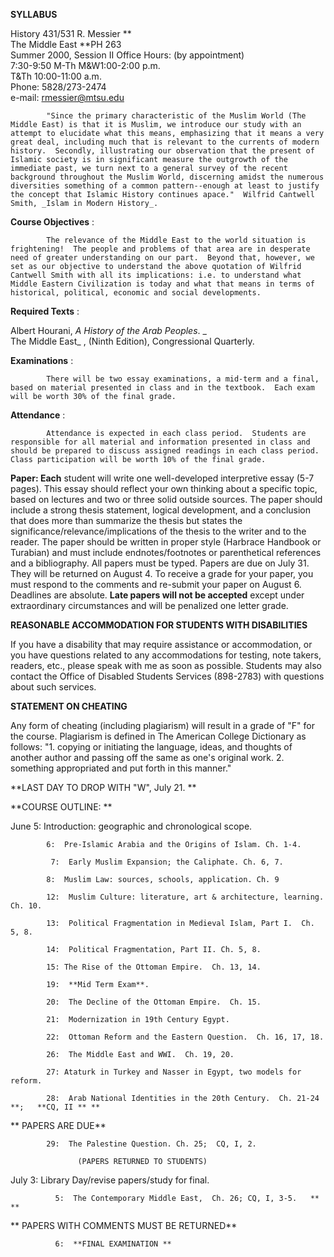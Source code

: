 **SYLLABUS**



History 431/531
R. Messier **  
The Middle East
**PH 263  
Summer 2000, Session II
Office Hours: (by appointment)  
7:30-9:50 M-Th
M&W1:00-2:00 p.m.  
                                                                                                          T&Th 10:00-11:00 a.m.  
                                                                                                Phone: 5828/273-2474  
                                                                                                e-mail: rmessier@mtsu.edu



            "Since the primary characteristic of the Muslim World (The Middle East) is that it is Muslim, we introduce our study with an attempt to elucidate what this means, emphasizing that it means a very great deal, including much that is relevant to the currents of modern history.  Secondly, illustrating our observation that the present of Islamic society is in significant measure the outgrowth of the immediate past, we turn next to a general survey of the recent background throughout the Muslim World, discerning amidst the numerous diversities something of a common pattern--enough at least to justify the concept that Islamic History continues apace."  Wilfrid Cantwell Smith, _Islam in Modern History_.  

**Course Objectives** :

            The relevance of the Middle East to the world situation is frightening!  The people and problems of that area are in desperate need of greater understanding on our part.  Beyond that, however, we set as our objective to understand the above quotation of Wilfrid Cantwell Smith with all its implications: i.e. to understand what Middle Eastern Civilization is today and what that means in terms of historical, political, economic and social developments. 

**Required Texts** :

Albert Hourani, _A History of the Arab Peoples_. _  
The Middle East_ , (Ninth Edition), Congressional Quarterly.

**Examinations** :

            There will be two essay examinations, a mid-term and a final, based on material presented in class and in the textbook.  Each exam will be worth 30% of the final grade. 

**Attendance** :

            Attendance is expected in each class period.  Students are responsible for all material and information presented in class and should be prepared to discuss assigned readings in each class period.  Class participation will be worth 10% of the final grade. 

**Paper: Each** student will write one well-developed interpretive essay (5-7
pages).   This essay should reflect your own thinking about a specific topic,
based on lectures and two or three solid outside sources.  The paper should
include a strong thesis statement, logical development, and a conclusion that
does more than summarize the thesis but states the
significance/relevance/implications of the thesis to the writer and to the
reader.  The paper should be written in proper style (Harbrace Handbook or
Turabian) and must include endnotes/footnotes or parenthetical references and
a bibliography.  All papers must be typed.  Papers are due on July 31.  They
will be returned on August 4.  To receive a grade for your paper, you must
respond to the comments and re-submit your paper on August 6.  Deadlines are
absolute.  **Late papers will not be accepted** except under extraordinary
circumstances and will be penalized one letter grade.

**REASONABLE ACCOMMODATION FOR STUDENTS WITH DISABILITIES**  

If you have a disability that may require assistance or accommodation, or you
have questions related to any accommodations for testing, note takers,
readers, etc., please speak with me as soon as possible.  Students may also
contact the Office of Disabled Students Services (898-2783) with questions
about such services.

**STATEMENT ON CHEATING**  

Any form of cheating (including plagiarism) will result in a grade of "F" for
the course.  Plagiarism is defined in The American College Dictionary as
follows:  "1\. copying or initiating the language, ideas, and thoughts of
another author and passing off the same as one's original work.  2\. something
appropriated and put forth in this manner."

**LAST DAY TO DROP WITH "W",  July 21.  **

**COURSE OUTLINE:   **

June     5: Introduction: geographic and chronological scope.

            6:  Pre-Islamic Arabia and the Origins of Islam. Ch. 1-4. 

             7:  Early Muslim Expansion; the Caliphate. Ch. 6, 7.           

            8:  Muslim Law: sources, schools, application. Ch. 9 

            12:  Muslim Culture: literature, art & architecture, learning. Ch. 10. 

            13:  Political Fragmentation in Medieval Islam, Part I.  Ch. 5, 8. 

            14:  Political Fragmentation, Part II. Ch. 5, 8. 

            15: The Rise of the Ottoman Empire.  Ch. 13, 14. 

            19:  **Mid Term Exam**.  

            20:  The Decline of the Ottoman Empire.  Ch. 15. 

            21:  Modernization in 19th Century Egypt.

            22:  Ottoman Reform and the Eastern Question.  Ch. 16, 17, 18. 

            26:  The Middle East and WWI.  Ch. 19, 20. 

            27: Ataturk in Turkey and Nasser in Egypt, two models for reform. 

            28:  Arab National Identities in the 20th Century.  Ch. 21-24 **;   **CQ, II ** **

**                    PAPERS ARE DUE**  

            29:  The Palestine Question. Ch. 25;  CQ, I, 2.

                   (PAPERS RETURNED TO STUDENTS) 

July      3:  Library Day/revise papers/study for final.  

              5:  The Contemporary Middle East,  Ch. 26; CQ, I, 3-5.   ** **

**                    PAPERS WITH COMMENTS MUST BE RETURNED**

              6:  **FINAL EXAMINATION **

